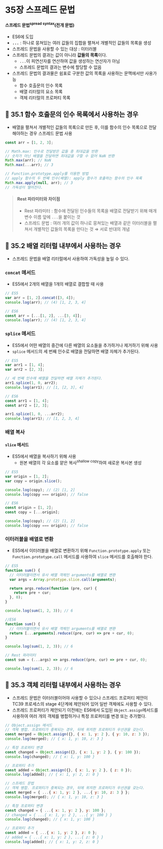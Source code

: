 # 35장 스프레드 문법

#### 스프레드 문법<sup>spread syntax</sup>(전개 문법)
- ES6에 도입
- **`...`** : 하나로 뭉쳐있는 여러 값들의 집합을 펼쳐서 개별적인 값들의 목록을 생성
- 스프레드 문법을 사용할 수 있는 대상 : 이터러블
- 스프레드 문법의 결과는 값이 아니라 **값들의 목록**이다.
  - `...`이 피연산자를 연산하여 값을 생성하는 연산자가 아님
  - 스프레드 문법의 결과는 변수에 할당할 수 없음
- 스프레드 문법의 결과물은 쉼표로 구분한 값의 목록을 사용하는 문맥에서만 사용가능
  - 함수 호출문의 인수 목록
  - 배열 리터럴의 요소 목록
  - 객체 리터럴의 프로퍼티 목록

## 📂 35.1 함수 호출문의 인수 목록에서 사용하는 경우
- 배열을 펼쳐서 개별적인 값들의 목록으로 만든 후, 이를 함수의 인수 목록으로 전달해야하는 경우 스프레드 문법 사용

```javascript
const arr = [1, 2, 3];

// Math.max: 인수로 전달받은 값들 중 최대값을 반환
// 숫자가 아닌 배열을 전달하면 최대값을 구할 수 없어 NaN 반환
Math.max(arr); // NaN
Math.max(...arr); // 3

// Function.prototype.apply를 이용한 방법
// apply 함수의 두 번째 인수(배열): apply 함수가 호출하는 함수의 인수 목록
Math.max.apply(null, arr); // 3
// 가독성이 떨어진다.
```

> #### Rest 파라미터와 차이점
> - Rest 파라미터 : 함수에 전달된 인수들의 목록을 배열로 전달받기 위해 매개변수 이름 앞에 `...`을 붙이는 것
> - 스프레드 문법 : 여러 개의 값이 하나로 뭉쳐있는 배열과 같은 이터러블을 펼쳐서 개별적인 값들의 목록을 만다는 것
> ⇒ 서로 반대의 개념

## 📂 35.2 배열 리터럴 내부에서 사용하는 경우
- 스프레드 문법을 배열 리터럴에서 사용하여 가독성을 높일 수 있다.

### `concat` 메서드
- ES5에서 2개의 배열을 1개의 배열로 결합할 때 사용

```javascript
// ES5
var arr = [1, 2].concat([3, 4]);
console.log(arr); // (4) [1, 2, 3, 4]

// ES6
const arr = [...[1, 2], ...[3, 4]];
console.log(arr); // (4) [1, 2, 3, 4]
```

### `splice` 메서드
- ES5에서 어떤 배열의 중간에 다른 배열의 요소들을 추가하거나 제거하기 위해 사용
- `splice` 메서드의 세 번째 인수로 배열을 전달하면 배열 자체가 추가된다.

```javascript
// ES5
var arr1 = [1, 4];
var arr2 = [2, 3];

// 세 번째 인수에 배열을 전달하면 배열 자체가 추가된다.
arr1.splice(1, 0, arr2);
console.log(arr1); // [1, [2, 3], 4]

// ES6
const arr1 = [1, 4];
const arr2 = [2, 3];

arr1.splice(1, 0, ...arr2);
console.log(arr1); // [1, 2, 3, 4]
```

### 배열 복사
#### `slice` 메서드
- ES5에서 배열을 복사하기 위해 사용
  - 원본 배열의 각 요소를 얕은 복사<sup>shallow copy</sup>하여 새로운 복사본 생성

```javascript
// ES5
var origin = [1, 2];
var copy = origin.slice();

console.log(copy); // (2) [1, 2]
console.log(copy === origin); // false

// ES6
const origin = [1, 2];
const copy = [...origin];

console.log(copy); // (2) [1, 2]
console.log(copy === origin); // false
```

### 이터러블을 배열로 변환
- ES5에서 이터러블을 배열로 변환하기 위해 `Function.prototype.apply` 또는 `Function.prototype.call` 메서드를 사용하여 `slice` 메서드를 호출해야 한다.

```javascript
// ES5
function sum() {
  // 이터러블이면서 유사 배열 객체인 arguments를 배열로 변환
  var args = Array.prototype.slice.call(arguments);

  return args.reduce(function (pre, cur) {
    return pre + cur;
  }, 0);
}

console.log(sum(1, 2, 3)); // 6

//ES6
function sum() {
  // 이터러블이면서 유사 배열 객체인 arguments를 배열로 변환
  return [...arguments].reduce((pre, cur) => pre + cur, 0);
}

console.log(sum(1, 2, 3)); // 6

// Rest 파라미터
const sum = (...args) => args.reduce((pre, cur) => pre + cur, 0);

console.log(sum(1, 2, 3)); // 6
```

## 📂 35.3 객체 리터럴 내부에서 사용하는 경우
- 스프레드 문법은 이터러블이어야 사용할 수 있으나 스프레드 프로퍼티 제안이 TC39 프로세스의 stage 4단계에 제안되어 있어 일반 객체에도 사용할 수 있다.
- 스프레드 프로퍼티가 제안되기 이전에는 ES6에서 도입된 `Object.assign`메서드를 사용하여 여러 개의 객체를 병합하거나 특정 프로퍼티를 변경 또는 추가했다.

```javascript
// Object.assign 메서드
// 객체 병합. 프로퍼티가 중복되는 경우, 뒤에 위치한 프로퍼티가 우선권을 갖는다.
const merged = Object.assign({}, { x: 1, y: 2 }, { y: 10, z: 3 });
console.log(merged); // { x: 1, y: 10, z: 3 }

// 특정 프로퍼티 변경
const changed = Object.assign({}, { x: 1, y: 2 }, { y: 100 });
console.log(changed); // { x: 1, y: 100 }

// 프로퍼티 추가
const added = Object.assign({}, { x: 1, y: 2 }, { z: 0 });
console.log(added); // { x: 1, y: 2, z: 0 }

// 스프레드 문법
// 객체 병합. 프로퍼티가 중복되는 경우, 뒤에 위치한 프로퍼티가 우선권을 갖는다.
const merged = { ...{ x: 1, y: 2 }, ...{ y: 10, z: 3 } };
console.log(merged); // { x: 1, y: 10, z: 3 }

// 특정 프로퍼티 변경
const changed = { ...{ x: 1, y: 2 }, y: 100 };
// changed = { ...{ x: 1, y: 2 }, ...{ y: 100 } }
console.log(changed); // { x: 1, y: 100 }

// 프로퍼티 추가
const added = { ...{ x: 1, y: 2 }, z: 0 };
// added = { ...{ x: 1, y: 2 }, ...{ z: 0 } }
console.log(added); // { x: 1, y: 2, z: 0 }
```
